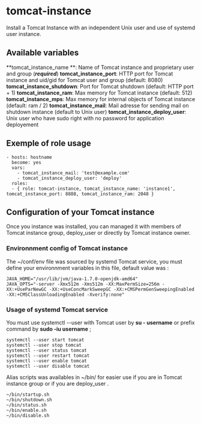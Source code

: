 # tomcat-instance

Install a Tomcat Instance with an independent Unix user and use of systemd user instance.

## Available variables

**tomcat_instance_name **: Name of Tomcat instance and proprietary user and group (***required***)
**tomcat_instance_port**: HTTP port for Tomcat instance and uid/gid for Tomcat user and group (default: 8080)
**tomcat_instance_shutdown**: Port for Tomcat shutdown (default: HTTP port + 1)
**tomcat_instance_ram**: Max memory for Tomcat instance (default: 512)
**tomcat_instance_mps**: Max memory for internal objects of Tomcat instance (default: ram / 2)
**tomcat_instance_mail**: Mail adresse for sending mail on shutdown instance (default to Unix user)
**tomcat_instance_deploy_user**: Unix user who have sudo right with no password for application deployement

## Exemple of role usage

~~~
- hosts: hostname
  become: yes
  vars:
    - tomcat_instance_mail: 'test@example.com'
    - tomcat_instance_deploy_user: 'deploy'
  roles:
  - { role: tomcat-instance, tomcat_instance_name: 'instance1', tomcat_instance_port: 8888, tomcat_instance_ram: 2048 }
~~~

## Configuration of your Tomcat instance

Once you instance was installed, you can managed it with members of Tomcat instance group, deploy_user or directly by Tomcat instance owner.

### Environnment config of Tomcat instance

The ~/conf/env file was sourced by systemd Tomcat service, you must define your environnment variables in this file, default value was :

~~~
JAVA_HOME="/usr/lib/jvm/java-1.7.0-openjdk-amd64"
JAVA_OPTS="-server -Xmx512m -Xms512m -XX:MaxPermSize=256m -XX:+UseParNewGC -XX:+UseConcMarkSweepGC -XX:+CMSPermGenSweepingEnabled -XX:+CMSClassUnloadingEnabled -Xverify:none"
~~~

### Usage of systemd Tomcat service

You must use systemctl --user with Tomcat user by **su - username** or prefix command by **sudo -iu username** ;

~~~
systemctl --user start tomcat
systemctl --user stop tomcat
systemctl --user status tomcat
systemctl --user restart tomcat
systemctl --user enable tomcat
systemctl --user disable tomcat
~~~

Alias scripts was availables in ~/bin/ for easier use if you are in Tomcat instance group or if you are deploy_user .

~~~
~/bin/startup.sh
~/bin/shutdown.sh
~/bin/status.sh
~/bin/enable.sh
~/bin/disable.sh
~~~
